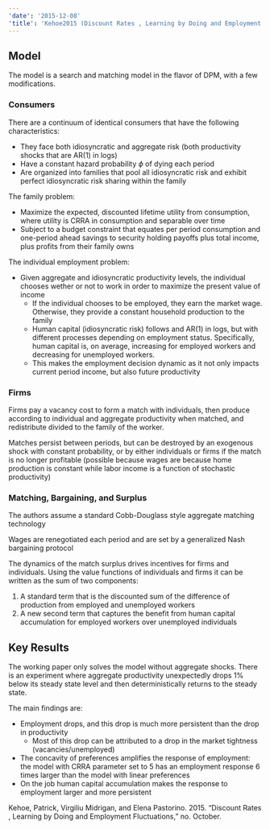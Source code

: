 ```yaml
---
'date': '2015-12-08'
'title': 'Kehoe2015 (Discount Rates , Learning by Doing and Employment Fluctuations)'
---
```


<!-- My notes

- Model the economy as families of individuals. There is perfect risk sharing within a family.
- Individuals within a family can be employed or gain income income through home production
- Families also own firms and gain income from firm profits -- because firms are owned by families, firms and families discount the future at the same rate
- Individuals (workers) choose employment status to maximize the present discount value of working.
    - If they choose to be employed they earn a state dependent wage, if not they earn a constant referred to as home production.
    - Workers have a productivity level $z$
-->
<h2 id="model">Model</h2>
<p>The model is a search and matching model in the flavor of DPM, with a few modifications.</p>
<h3 id="consumers">Consumers</h3>
<p>There are a continuum of identical consumers that have the following characteristics:</p>
<ul>
<li>They face both idiosyncratic and aggregate risk (both productivity shocks that are AR(1) in logs)</li>
<li>Have a constant hazard probability <span class="math inline"><em>ϕ</em></span> of dying each period</li>
<li>Are organized into families that pool all idiosyncratic risk and exhibit perfect idiosyncratic risk sharing within the family</li>
</ul>
<p>The family problem:</p>
<ul>
<li>Maximize the expected, discounted lifetime utility from consumption, where utility is CRRA in consumption and separable over time</li>
<li>Subject to a budget constraint that equates per period consumption and one-period ahead savings to security holding payoffs plus total income, plus profits from their family owns</li>
</ul>
<p>The individual employment problem:</p>
<ul>
<li>Given aggregate and idiosyncratic productivity levels, the individual chooses wether or not to work in order to maximize the present value of income
<ul>
<li>If the individual chooses to be employed, they earn the market wage. Otherwise, they provide a constant household production to the family</li>
<li>Human capital (idiosyncratic risk) follows and AR(1) in logs, but with different processes depending on employment status. Specifically, human capital is, on average, increasing for employed workers and decreasing for unemployed workers.</li>
<li>This makes the employment decision dynamic as it not only impacts current period income, but also future productivity</li>
</ul></li>
</ul>
<h3 id="firms">Firms</h3>
<p>Firms pay a vacancy cost to form a match with individuals, then produce according to individual and aggregate productivity when matched, and redistribute divided to the family of the worker.</p>
<p>Matches persist between periods, but can be destroyed by an exogenous shock with constant probability, or by either individuals or firms if the match is no longer profitable (possible because wages are because home production is constant while labor income is a function of stochastic productivity)</p>
<h3 id="matching-bargaining-and-surplus">Matching, Bargaining, and Surplus</h3>
<p>The authors assume a standard Cobb-Douglass style aggregate matching technology</p>
<p>Wages are renegotiated each period and are set by a generalized Nash bargaining protocol</p>
<p>The dynamics of the match surplus drives incentives for firms and individuals. Using the value functions of individuals and firms it can be written as the sum of two components:</p>
<ol type="1">
<li>A standard term that is the discounted sum of the difference of production from employed and unemployed workers</li>
<li>A new second term that captures the benefit from human capital accumulation for employed workers over unemployed individuals</li>
</ol>
<h2 id="key-results">Key Results</h2>
<p>The working paper only solves the model without aggregate shocks. There is an experiment where aggregate productivity unexpectedly drops 1% below its steady state level and then deterministically returns to the steady state.</p>
<p>The main findings are:</p>
<ul>
<li>Employment drops, and this drop is much more persistent than the drop in productivity
<ul>
<li>Most of this drop can be attributed to a drop in the market tightness (vacancies/unemployed)</li>
</ul></li>
<li>The concavity of preferences amplifies the response of employment: the model with CRRA parameter set to <span class="math inline">5</span> has an employment response 6 times larger than the model with linear preferences</li>
<li>On the job human capital accumulation makes the response to employment larger and more persistent</li>
</ul>
<div id="refs" class="references">
<div id="ref-Kehoe2015">
<p>Kehoe, Patrick, Virgiliu Midrigan, and Elena Pastorino. 2015. “Discount Rates , Learning by Doing and Employment Fluctuations,” no. October.</p>
</div>
</div>

